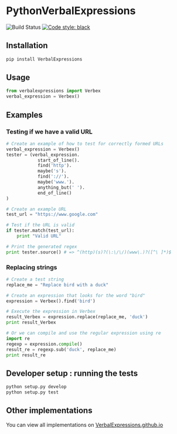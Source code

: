 PythonVerbalExpressions
=======================

![Build Status](https://github.com/rbroderi/PythonVerbalExpressions/actions/workflows/main.yml/badge.svg?event=push)
[![Code style: black](https://img.shields.io/badge/code%20style-black-000000.svg)](https://github.com/ambv/black)

## Installation
```bash
pip install VerbalExpressions
```
## Usage
```python
from verbalexpressions import Verbex
verbal_expression = Verbex()
```
## Examples

### Testing if we have a valid URL
```python
# Create an example of how to test for correctly formed URLs
verbal_expression = Verbex()
tester = (verbal_expression.
            start_of_line().
            find('http').
            maybe('s').
            find('://').
            maybe('www.').
            anything_but(' ').
            end_of_line()
)

# Create an example URL
test_url = "https://www.google.com"

# Test if the URL is valid
if tester.match(test_url):
    print "Valid URL"

# Print the generated regex
print tester.source() # => ^(http)(s)?(\:\/\/)(www\.)?([^\ ]*)$
```
### Replacing strings
```python
# Create a test string
replace_me = "Replace bird with a duck"

# Create an expression that looks for the word "bird"
expression = Verbex().find('bird')

# Execute the expression in Verbex
result_Verbex = expression.replace(replace_me, 'duck')
print result_Verbex

# Or we can compile and use the regular expression using re
import re
regexp = expression.compile()
result_re = regexp.sub('duck', replace_me)
print result_re
```

## Developer setup : running the tests
```bash
python setup.py develop
python setup.py test
```
## Other implementations
You can view all implementations on [VerbalExpressions.github.io](http://VerbalExpressions.github.io)
